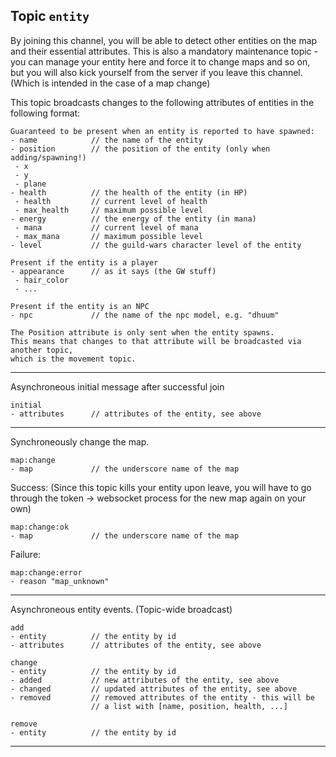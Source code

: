 ## Topic `entity`

By joining this channel, you will be able to detect other entities on the map and their essential attributes.
This is also a mandatory maintenance topic - you can manage your entity here and force it to change maps and
so on, but you will also kick yourself from the server if you leave this channel. (Which is intended in the
case of a map change)

This topic broadcasts changes to the following attributes of entities in the following format:

```
Guaranteed to be present when an entity is reported to have spawned:
- name            // the name of the entity
- position        // the position of the entity (only when adding/spawning!)
 - x
 - y
 - plane
- health          // the health of the entity (in HP)
 - health         // current level of health
 - max_health     // maximum possible level
- energy          // the energy of the entity (in mana)
 - mana           // current level of mana
 - max_mana       // maximum possible level
- level           // the guild-wars character level of the entity

Present if the entity is a player
- appearance      // as it says (the GW stuff)
 - hair_color
 - ...

Present if the entity is an NPC
- npc             // the name of the npc model, e.g. "dhuum"

The Position attribute is only sent when the entity spawns.
This means that changes to that attribute will be broadcasted via another topic,
which is the movement topic.
```

---

Asynchroneous initial message after successful join

```
initial
- attributes      // attributes of the entity, see above
```

---

Synchroneously change the map.

```
map:change
- map             // the underscore name of the map
```

Success: (Since this topic kills your entity upon leave,
you will have to go through the token -> websocket process for the
new map again on your own)

```
map:change:ok
- map             // the underscore name of the map
```

Failure:

```
map:change:error
- reason "map_unknown"
```

---

Asynchroneous entity events. (Topic-wide broadcast)

```
add
- entity          // the entity by id
- attributes      // attributes of the entity, see above
```

```
change
- entity          // the entity by id
- added           // new attributes of the entity, see above
- changed         // updated attributes of the entity, see above
- removed         // removed attributes of the entity - this will be
                  // a list with [name, position, health, ...]
```

```
remove
- entity          // the entity by id
```

---
